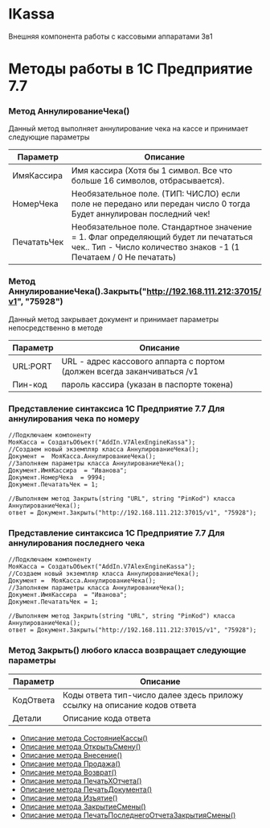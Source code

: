 # IKassa
Внешняя компонента работы с кассовыми аппаратами 3в1

# Методы работы в 1С Предприятие 7.7

### Метод  АннулированиеЧека()

Данный метод выполняет аннулирование чека на кассе и принимает следующие параметры

Параметр | Описание
---|---
ИмяКассира | Имя кассира (Хотя бы 1 символ. Все что больше 16 символов, отбрасывается).
НомерЧека | Необязательное поле. (ТИП: ЧИСЛО) если поле не передано или передан число 0 тогда Будет аннулирован последний чек!
ПечататьЧек | Необязательное поле. Стандартное значение = 1. Флаг определяющий будет ли печататься чек.. Тип - Число количество знаков -1 (1 Печатаем / 0 Не печатать)

### Метод  АннулированиеЧека().Закрыть("http://192.168.111.212:37015/v1", "75928")
Данный метод закрывает документ и принимает параметры непосредственно в методе 

Параметр | Описание
---|---
URL:PORT | URL - адрес кассового аппарта с портом (должен всегда заканчиваться /v1 
Пин-код |  пароль кассира (указан в паспорте токена)

### Представление синтаксиса 1С Предприятие 7.7 Для аннулирования чека по номеру

```1C
//Подключаем компоненту
МояКасса = СоздатьОбъект("AddIn.V7AlexEngineKassa");
//Создаем новый экземпляр класса АннулированиеЧека();	
Документ =  МояКасса.АннулированиеЧека();
//Заполняем параметры класса АннулированиеЧека();
Документ.ИмяКассира  = "Иванова";
Документ.НомерЧека  = 9994;
Документ.ПечататьЧек = 1;

//Выполняем метод Закрыть(string "URL", string "PinKod") класса АннулированиеЧека();
ответ = Документ.Закрыть("http://192.168.111.212:37015/v1", "75928");

```

### Представление синтаксиса 1С Предприятие 7.7 Для аннулирования последнего чека

```1C
//Подключаем компоненту
МояКасса = СоздатьОбъект("AddIn.V7AlexEngineKassa");
//Создаем новый экземпляр класса АннулированиеЧека();	
Документ =  МояКасса.АннулированиеЧека();
//Заполняем параметры класса АннулированиеЧека();
Документ.ИмяКассира  = "Иванова";
Документ.ПечататьЧек = 1;

//Выполняем метод Закрыть(string "URL", string "PinKod") класса АннулированиеЧека();
ответ = Документ.Закрыть("http://192.168.111.212:37015/v1", "75928");

```

### Метод Закрыть() любого класса возвращает следующие параметры

Параметр | Описание
---|---
КодОтвета | Коды ответа тип-число далее здесь приложу ссылку на описание кодов ответа 
Детали |  Описание кода ответа 

* [Описание метода СостояниеКассы()](./README_OTHER_INFO.md)
* [Описание метода ОткрытьСмену()](./README_OPEN_SHIFT.md)
* [Описание метода Внесение()](./README_DEPOSIT.md)
* [Описание метода Продажа()](./README_SALE.md)
* [Описание метода Возврат()](./README_MoneyBack.md)
* [Описание метода ПечатьХОтчета()](./README_X_REPORT.md)
* [Описание метода ПечатьДокумента()](./README_PRINT.md)
* [Описание метода Изъятие()](./README_WITHDRAW.md)
* [Описание метода ЗакрытиеСмены()](./README_CLOSE_SHIFT.md)
* [Описание метода ПечатьПоследнегоОтчетаЗакрытияСмены()](./README_PRINT_Z_REPORT.md)
